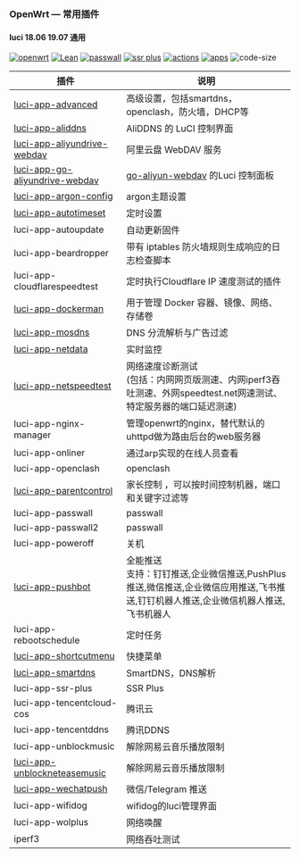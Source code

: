 ### OpenWrt — 常用插件

#### luci 18.06 19.07 通用

[![openwrt](https://img.shields.io/badge/source-openwrt-magenta.svg?style=flat&logo=appveyor)](https://github.com/openwrt/openwrt) 
[![Lean](https://img.shields.io/badge/source-Lean-red.svg?style=flat&logo=appveyor)](https://github.com/coolsnowwolf/lede) 
[![passwall](https://img.shields.io/badge/passwall-xiaorouji-orange.svg?style=flat&logo=appveyor)](https://github.com/xiaorouji/openwrt-passwall) 
[![ssr plus](https://img.shields.io/badge/ssrplus-fw876-blue.svg?style=flat&logo=appveyor)](https://github.com/fw876/helloworld)
[![actions](https://img.shields.io/badge/actions-roa-tomato.svg?style=flat&logo=appveyor)](https://github.com/roacn/build-actions) 
[![apps](https://img.shields.io/badge/compile-roa-deeppink.svg?style=flat&logo=appveyor)](https://github.com/roacn/compile-packages)
![code-size](https://img.shields.io/github/languages/code-size/roacn/openwrt-packages?color=blueviolet)


| 插件                                                         | 说明                                                         |
| ------------------------------------------------------------ | ------------------------------------------------------------ |
| [luci-app-advanced](https://github.com/sirpdboy/luci-app-advanced) | 高级设置，包括smartdns，openclash，防火墙，DHCP等            |
| [luci-app-aliddns](https://github.com/honwen/luci-app-aliddns) | AliDDNS 的 LuCI 控制界面                                     |
| [luci-app-aliyundrive-webdav](https://github.com/messense/aliyundrive-webdav/) | 阿里云盘 WebDAV 服务                                         |
| [luci-app-go-aliyundrive-webdav](https://github.com/jerrykuku/luci-app-go-aliyundrive-webdav) | [go-aliyun-webdav](https://github.com/LinkLeong/go-aliyun-webdav) 的Luci 控制面板 |
| [luci-app-argon-config](https://github.com/jerrykuku/luci-app-argon-config) | argon主题设置                                                |
| [luci-app-autotimeset](https://github.com/sirpdboy/luci-app-autotimeset) | 定时设置                                                     |
| luci-app-autoupdate                                          | 自动更新固件                                                 |
| luci-app-beardropper                                         | 带有 iptables 防火墙规则生成响应的日志检查脚本               |
| luci-app-cloudflarespeedtest                                 | 定时执行Cloudflare IP 速度测试的插件                         |
| [luci-app-dockerman](https://github.com/lisaac/luci-app-dockerman) | 用于管理 Docker 容器、镜像、网络、存储卷                     |
| [luci-app-mosdns](https://github.com/sbwml/luci-app-mosdns)  | DNS 分流解析与广告过滤                                       |
| [luci-app-netdata](https://github.com/sirpdboy/luci-app-netdata) | 实时监控                                                     |
| [luci-app-netspeedtest](https://github.com/sirpdboy/NetSpeedTest) | 网络速度诊断测试<br />(包括：内网网页版测速、内网iperf3吞吐测速、外网speedtest.net网速测试、特定服务器的端口延迟测速) |
| luci-app-nginx-manager                                       | 管理openwrt的nginx，替代默认的uhttpd做为路由后台的web服务器  |
| luci-app-onliner                                             | 通过arp实现的在线人员查看                                    |
| luci-app-openclash                                           | openclash                                                    |
| [luci-app-parentcontrol](https://github.com/sirpdboy/luci-app-parentcontrol) | 家长控制 ，可以按时间控制机器，端口和关键字过滤等            |
| luci-app-passwall                                            | passwall                                                     |
| luci-app-passwall2                                           | passwall                                                     |
| luci-app-poweroff                                            | 关机                                                         |
| [luci-app-pushbot](https://github.com/zzsj0928/luci-app-pushbot) | 全能推送<br />支持：钉钉推送,企业微信推送,PushPlus推送,微信推送,企业微信应用推送,飞书推送,钉钉机器人推送,企业微信机器人推送,飞书机器人 |
| luci-app-rebootschedule                                      | 定时任务                                                     |
| [luci-app-shortcutmenu](https://github.com/doushang/luci-app-shortcutmenu/) | 快捷菜单                                                     |
| [luci-app-smartdns](https://github.com/pymumu/luci-app-smartdns) | SmartDNS，DNS解析                                            |
| luci-app-ssr-plus                                            | SSR Plus                                                     |
| luci-app-tencentcloud-cos                                    | 腾讯云                                                       |
| luci-app-tencentddns                                         | 腾讯DDNS                                                     |
| luci-app-unblockmusic                                        | 解除网易云音乐播放限制                                       |
| [luci-app-unblockneteasemusic](https://github.com/UnblockNeteaseMusic/luci-app-unblockneteasemusic) | 解除网易云音乐播放限制                                       |
| [luci-app-wechatpush](https://github.com/tty228/luci-app-wechatpush.git) | 微信/Telegram 推送                                           |
| luci-app-wifidog                                             | wifidog的luci管理界面                                        |
| luci-app-wolplus                                             | 网络唤醒                                                     |
| iperf3                                                       | 网络吞吐测试                                                 |
